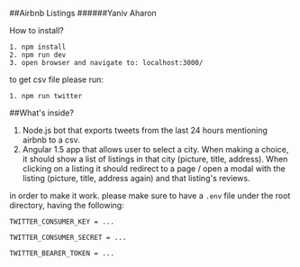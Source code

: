##Airbnb Listings
######Yaniv Aharon

How to install?

```
1. npm install
2. npm run dev
3. open browser and navigate to: localhost:3000/
```
to get csv file please run:
```
1. npm run twitter
```

##What's inside?
1. Node.js bot that exports tweets from the last 24 hours mentioning airbnb to a csv.
2. Angular 1.5 app that allows user to select a city. When making a choice, it should show a list of listings in that city (picture, title, address).
When clicking on a listing it should redirect to a page / open a modal with the listing (picture, title, address again) and that listing's reviews.

in order to make it work.
please make sure to have a `.env` file under the root directory, having the following:
```
TWITTER_CONSUMER_KEY = ...

TWITTER_CONSUMER_SECRET = ...

TWITTER_BEARER_TOKEN = ...
```

